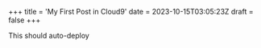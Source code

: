 +++
title = 'My First Post in Cloud9'
date = 2023-10-15T03:05:23Z
draft = false
+++

This should auto-deploy